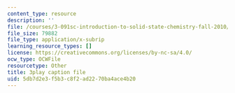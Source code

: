 ```yaml
---
content_type: resource
description: ''
file: /courses/3-091sc-introduction-to-solid-state-chemistry-fall-2010/5db7d2e3f5b3c8f2ad2270ba4ace4b20_rR8ZtI8m0Mo.srt
file_size: 79882
file_type: application/x-subrip
learning_resource_types: []
license: https://creativecommons.org/licenses/by-nc-sa/4.0/
ocw_type: OCWFile
resourcetype: Other
title: 3play caption file
uid: 5db7d2e3-f5b3-c8f2-ad22-70ba4ace4b20
---
```

